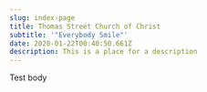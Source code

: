 ```yaml
---
slug: index-page
title: Thomas Street Church of Christ
subtitle: '"Everybody Smile"'
date: 2020-01-22T00:40:50.661Z
description: This is a place for a description
---
```


Test body
